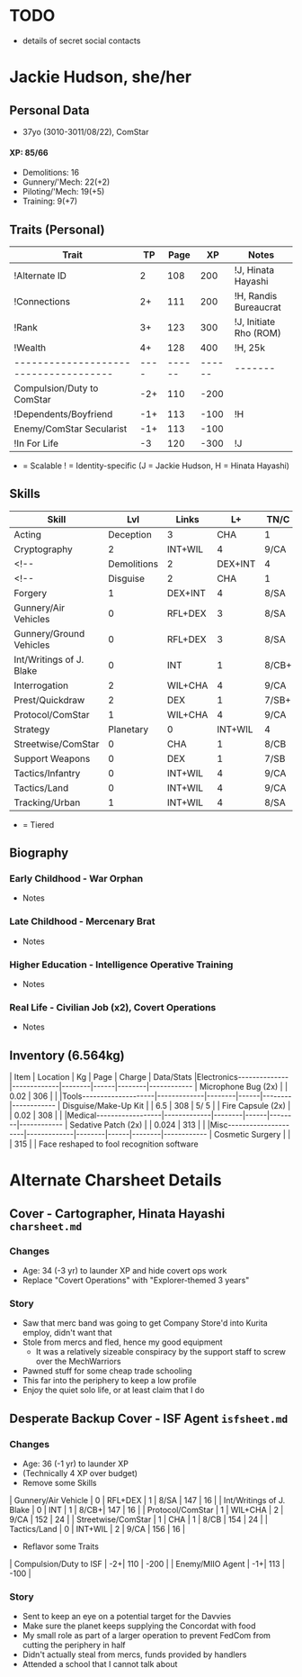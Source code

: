 # TODO
- details of secret social contacts

# Jackie Hudson, she/her
## Personal Data
- 37yo (3010-3011/08/22), ComStar
#### XP: 85/66
- Demolitions: 16
- Gunnery/'Mech: 22(+2)
- Piloting/'Mech: 19(+5)
- Training: 9(+7)

## Traits (Personal)
| Trait                               | TP | Page | XP   | Notes
|-------------------------------------|----|------|------|-------
|!Alternate ID                        |  2 |  108 |  200 | !J, Hinata Hayashi
|!Connections                         |  2+|  111 |  200 | !H, Randis Bureaucrat
|!Rank                                |  3+|  123 |  300 | !J, Initiate Rho (ROM)
|!Wealth                              |  4+|  128 |  400 | !H, 25k
|-------------------------------------|----|------|------|-------
| Compulsion/Duty to ComStar          | -2+|  110 | -200 |
|!Dependents/Boyfriend                | -1+|  113 | -100 | !H
| Enemy/ComStar Secularist            | -1+|  113 | -100 |
|!In For Life                         | -3 |  120 | -300 | !J
+ = Scalable
! = Identity-specific (J = Jackie Hudson, H = Hinata Hayashi)

## Skills
| Skill                     | Lvl |   Links | L+ | TN/C | T | Page |  XP | Bonuses
|---------------------------|-----|---------|----|------|---|------|-----|---------
| Acting|Deception          |   3 |     CHA |  1 | 8/CB | 4 |  142 |  64 | +1, +2/1
| Cryptography              |   2 | INT+WIL |  4 | 9/CA | 2 |  145 |  40 | +1
<!-- | Demolitions               |   2 | DEX+INT |  4 | 9/CA | 2 |  146 |  40 | +1 -->
<!-- | Disguise                  |   2 |     CHA |  1 | 7/SB | 4 |  146 |  40 | +2/1 -->
| Forgery                   |   1 | DEX+INT |  4 | 8/SA | 3 |  147 |  24 |
| Gunnery/Air Vehicles      |   0 | RFL+DEX |  3 | 8/SA | 5 |  147 |  16 |
| Gunnery/Ground Vehicles   |   0 | RFL+DEX |  3 | 8/SA | 5 |  147 |  16 |
| Int/Writings of J. Blake  |   0 |     INT |  1 | 8/CB+| 6 |  147 |  16 | +1
| Interrogation             |   2 | WIL+CHA |  4 | 9/CA | 2 |  148 |  40 | +1, +2/1
| Prest/Quickdraw           |   2 |     DEX |  1 | 7/SB+| 4 |  152 |  40 |
| Protocol/ComStar          |   1 | WIL+CHA |  4 | 9/CA | 3 |  152 |  24 | +1, +2/1
| Strategy|Planetary        |   0 | INT+WIL |  4 | 9/CA | 4 |  154 |  16 | +1
| Streetwise/ComStar        |   0 |     CHA |  1 | 8/CB | 6 |  154 |  16 | +1, +2/1
| Support Weapons           |   0 |     DEX |  1 | 7/SB | 6 |  154 |  16 |
| Tactics/Infantry          |   0 | INT+WIL |  4 | 9/CA | 4 |  156 |  16 | +1
| Tactics/Land              |   0 | INT+WIL |  4 | 9/CA | 4 |  156 |  16 | +1
| Tracking/Urban            |   1 | INT+WIL |  4 | 8/SA | 3 |  158 |  24 |
+ = Tiered

## Biography
### Early Childhood - War Orphan
- Notes
### Late Childhood - Mercenary Brat
- Notes
### Higher Education - Intelligence Operative Training
- Notes
### Real Life - Civilian Job (x2), Covert Operations
- Notes

## Inventory (6.564kg)
| Item                    | Location    | Kg     | Page | Charge | Data/Stats
|Electronics--------------|-------------|--------|------|--------|------------
| Microphone Bug (2x)     |             |  0.02  |  306 |        |
|Tools--------------------|-------------|--------|------|--------|------------
| Disguise/Make-Up Kit    |             |  6.5   |  308 |  5/  5 |
| Fire Capsule (2x)       |             |  0.02  |  308 |        |
|Medical------------------|-------------|--------|------|--------|------------
| Sedative Patch (2x)     |             |  0.024 |  313 |        |
|Misc---------------------|-------------|--------|------|--------|------------
| Cosmetic Surgery        |             |        |  315 |        | Face reshaped to fool recognition software


# Alternate Charsheet Details
## Cover - Cartographer, Hinata Hayashi `charsheet.md`
### Changes
- Age: 34 (-3 yr) to launder XP and hide covert ops work
- Replace "Covert Operations" with "Explorer-themed 3 years"

### Story
- Saw that merc band was going to get Company Store'd into Kurita employ, didn't want that
- Stole from mercs and fled, hence my good equipment
    - It was a relatively sizeable conspiracy by the support staff to screw over the MechWarriors
- Pawned stuff for some cheap trade schooling
- This far into the periphery to keep a low profile
- Enjoy the quiet solo life, or at least claim that I do

## Desperate Backup Cover - ISF Agent `isfsheet.md`
### Changes
- Age: 36 (-1 yr) to launder XP
- (Technically 4 XP over budget)
- Remove some Skills

| Gunnery/Air Vehicle       |   0 | RFL+DEX |  1 | 8/SA |  147 |  16 |
| Int/Writings of J. Blake  |   0 |     INT |  1 | 8/CB+|  147 |  16 |
| Protocol/ComStar          |   1 | WIL+CHA |  2 | 9/CA |  152 |  24 |
| Streetwise/ComStar        |   1 |     CHA |  1 | 8/CB |  154 |  24 |
| Tactics/Land              |   0 | INT+WIL |  2 | 9/CA |  156 |  16 |

- Reflavor some Traits

| Compulsion/Duty to ISF              | -2+|  110 | -200 |
| Enemy/MIIO Agent                    | -1+|  113 | -100 |

### Story
- Sent to keep an eye on a potential target for the Davvies
- Make sure the planet keeps supplying the Concordat with food
- My small role as part of a larger operation to prevent FedCom from cutting the periphery in half
- Didn't actually steal from mercs, funds provided by handlers
- Attended a school that I cannot talk about